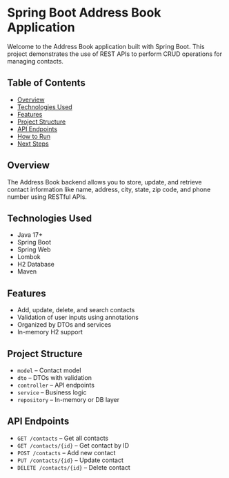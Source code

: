 # Spring Boot Address Book Application

Welcome to the Address Book application built with Spring Boot. This project demonstrates the use of REST APIs to perform CRUD operations for managing contacts.

## Table of Contents

- [Overview](#overview)
- [Technologies Used](#technologies-used)
- [Features](#features)
- [Project Structure](#project-structure)
- [API Endpoints](#api-endpoints)
- [How to Run](#how-to-run)
- [Next Steps](#next-steps)

## Overview

The Address Book backend allows you to store, update, and retrieve contact information like name, address, city, state, zip code, and phone number using RESTful APIs.

## Technologies Used

- Java 17+
- Spring Boot
- Spring Web
- Lombok
- H2 Database
- Maven

## Features

- Add, update, delete, and search contacts
- Validation of user inputs using annotations
- Organized by DTOs and services
- In-memory H2 support

## Project Structure

- `model` – Contact model  
- `dto` – DTOs with validation  
- `controller` – API endpoints  
- `service` – Business logic  
- `repository` – In-memory or DB layer

## API Endpoints

- `GET /contacts` – Get all contacts  
- `GET /contacts/{id}` – Get contact by ID  
- `POST /contacts` – Add new contact  
- `PUT /contacts/{id}` – Update contact  
- `DELETE /contacts/{id}` – Delete contact  
